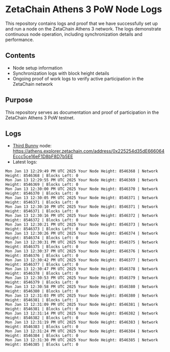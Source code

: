 # ZetaChain Athens 3 PoW Node Logs
This repository contains logs and proof that we have successfully set up and run a node on the ZetaChain Athens 3 network. The logs demonstrate continuous node operation, including synchronization details and performance.

## Contents
- Node setup information
- Synchronization logs with block height details
- Ongoing proof of work logs to verify active participation in the ZetaChain network

## Purpose
This repository serves as documentation and proof of participation in the ZetaChain Athens 3 PoW testnet.

## Logs

- [Third Bunny](https://thirdbunny.xyz/) node: https://athens.explorer.zetachain.com/address/0x225254d35dE666064Eccc5ce16eF1D8bF8D7b5EE
- Latest logs:
```
Mon Jan 13 12:29:49 PM UTC 2025 Your Node Height: 8546368 | Network Height: 8546368 | Blocks Left: 0
Mon Jan 13 12:29:55 PM UTC 2025 Your Node Height: 8546369 | Network Height: 8546369 | Blocks Left: 0
Mon Jan 13 12:30:00 PM UTC 2025 Your Node Height: 8546370 | Network Height: 8546370 | Blocks Left: 0
Mon Jan 13 12:30:05 PM UTC 2025 Your Node Height: 8546371 | Network Height: 8546371 | Blocks Left: 0
Mon Jan 13 12:30:10 PM UTC 2025 Your Node Height: 8546371 | Network Height: 8546371 | Blocks Left: 0
Mon Jan 13 12:30:16 PM UTC 2025 Your Node Height: 8546372 | Network Height: 8546372 | Blocks Left: 0
Mon Jan 13 12:30:21 PM UTC 2025 Your Node Height: 8546373 | Network Height: 8546373 | Blocks Left: 0
Mon Jan 13 12:30:26 PM UTC 2025 Your Node Height: 8546374 | Network Height: 8546374 | Blocks Left: 0
Mon Jan 13 12:30:31 PM UTC 2025 Your Node Height: 8546375 | Network Height: 8546375 | Blocks Left: 0
Mon Jan 13 12:30:37 PM UTC 2025 Your Node Height: 8546376 | Network Height: 8546376 | Blocks Left: 0
Mon Jan 13 12:30:42 PM UTC 2025 Your Node Height: 8546377 | Network Height: 8546377 | Blocks Left: 0
Mon Jan 13 12:30:47 PM UTC 2025 Your Node Height: 8546378 | Network Height: 8546378 | Blocks Left: 0
Mon Jan 13 12:30:53 PM UTC 2025 Your Node Height: 8546379 | Network Height: 8546379 | Blocks Left: 0
Mon Jan 13 12:30:58 PM UTC 2025 Your Node Height: 8546380 | Network Height: 8546380 | Blocks Left: 0
Mon Jan 13 12:31:03 PM UTC 2025 Your Node Height: 8546380 | Network Height: 8546381 | Blocks Left: 1
Mon Jan 13 12:31:09 PM UTC 2025 Your Node Height: 8546381 | Network Height: 8546381 | Blocks Left: 0
Mon Jan 13 12:31:14 PM UTC 2025 Your Node Height: 8546382 | Network Height: 8546382 | Blocks Left: 0
Mon Jan 13 12:31:19 PM UTC 2025 Your Node Height: 8546383 | Network Height: 8546383 | Blocks Left: 0
Mon Jan 13 12:31:24 PM UTC 2025 Your Node Height: 8546384 | Network Height: 8546384 | Blocks Left: 0
Mon Jan 13 12:31:30 PM UTC 2025 Your Node Height: 8546385 | Network Height: 8546385 | Blocks Left: 0
```
